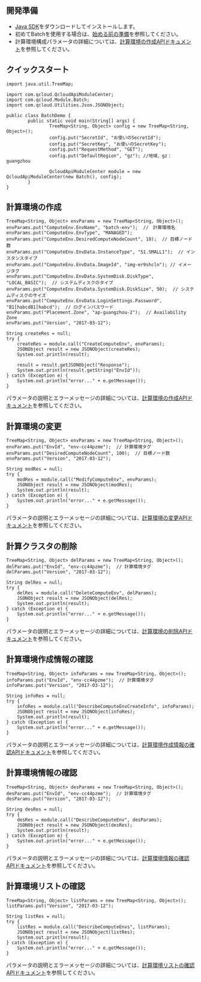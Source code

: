 ## 開発準備
- [Java SDK](https://cloud.tencent.com/document/sdk/Java)をダウンロードしてインストールします。
- 初めてBatchを使用する場合は、[始める前の準備](https://cloud.tencent.com/document/product/599/10807)を参照してください。
- 計算環境構成パラメータの詳細については、[計算環境の作成APIドキュメント](https://cloud.tencent.com/document/product/599/12691)を参照してください。

## クイックスタート

```
import java.util.TreeMap;

import com.qcloud.QcloudApiModuleCenter;
import com.qcloud.Module.Batch;
import com.qcloud.Utilities.Json.JSONObject;

public class BatchDemo {
        public static void main(String[] args) {
                TreeMap<String, Object> config = new TreeMap<String, Object>();
                config.put("SecretId", "お使いのSecretId");
                config.put("SecretKey", "お使いのSecretKey");
                config.put("RequestMethod", "GET");
                config.put("DefaultRegion", "gz"); //地域、gz：guangzhou

                QcloudApiModuleCenter module = new QcloudApiModuleCenter(new Batch(), config);
        }
}
```

## 計算環境の作成

```
TreeMap<String, Object> envParams = new TreeMap<String, Object>();
envParams.put("ComputeEnv.EnvName", "batch-env");  //　計算環境名
envParams.put("ComputeEnv.EnvType", "MANAGED");
envParams.put("ComputeEnv.DesiredComputeNodeCount", 10);  // 目標ノード数
envParams.put("ComputeEnv.EnvData.InstanceType", "S1.SMALL1");  // インスタンスタイプ
envParams.put("ComputeEnv.EnvData.ImageId", "img-er9shcln"); // イメージタグ
envParams.put("ComputeEnv.EnvData.SystemDisk.DiskType", "LOCAL_BASIC");  // システムディスクのタイプ
envParams.put("ComputeEnv.EnvData.SystemDisk.DiskSize", 50);  // システムディスクのサイズ
envParams.put("ComputeEnv.EnvData.LoginSettings.Password", "B1[habcdB1[habcd");  // ログインパスワード
envParams.put("Placement.Zone", "ap-guangzhou-2");  // Availability Zone
envParams.put("Version", "2017-03-12");

String createRes = null;
try {
    createRes = module.call("CreateComputeEnv", envParams);
    JSONObject result = new JSONObject(createRes);
    System.out.println(result);
            
    result = result.getJSONObject("Response");
    System.out.println(result.getString("EnvId"));
} catch (Exception e) {
    System.out.println("error..." + e.getMessage());
}
```
パラメータの説明とエラーメッセージの詳細については、[計算環境の作成APIドキュメント](https://cloud.tencent.com/document/product/599/12691)を参照してください。

## 計算環境の変更

```
TreeMap<String, Object> envParams = new TreeMap<String, Object>();
envParams.put("EnvId", "env-cc44pzme");  // 計算環境タグ
envParams.put("DesiredComputeNodeCount", 100);  // 目標ノード数
envParams.put("Version", "2017-03-12");

String modRes = null;
try {
    modRes = module.call("ModifyComputeEnv", envParams);
    JSONObject result = new JSONObject(modRes);
    System.out.println(result);
} catch (Exception e) {
    System.out.println("error..." + e.getMessage());
}
```
パラメータの説明とエラーメッセージの詳細については、[計算環境の変更APIドキュメント](https://cloud.tencent.com/document/product/599/13637)を参照してください。
 
## 計算クラスタの削除
 
```
TreeMap<String, Object> delParams = new TreeMap<String, Object>();
delParams.put("EnvId", "env-cc44pzme");  // 計算環境タグ
delParams.put("Version", "2017-03-12");

String delRes = null;
try {
    delRes = module.call("DeleteComputeEnv", delParams);
    JSONObject result = new JSONObject(delRes);
    System.out.println(result);
} catch (Exception e) {
    System.out.println("error..." + e.getMessage());
}
```
パラメータの説明とエラーメッセージの詳細については、[計算環境の削除APIドキュメント](https://cloud.tencent.com/document/product/599/12692)を参照してください。
 
## 計算環境作成情報の確認
 
```
TreeMap<String, Object> infoParams = new TreeMap<String, Object>();
infoParams.put("EnvId", "env-cc44pzme");  // 計算環境タグ
infoParams.put("Version", "2017-03-12");

String infoRes = null;
try {
    infoRes = module.call("DescribeComputeEnvCreateInfo", infoParams);
    JSONObject result = new JSONObject(infoRes);
    System.out.println(result);
} catch (Exception e) {
    System.out.println("error..." + e.getMessage());
}
```
パラメータの説明とエラーメッセージの詳細については、[計算環境作成情報の確認APIドキュメント](https://cloud.tencent.com/document/product/599/14604)を参照してください。
 
## 計算環境情報の確認
 
```
TreeMap<String, Object> desParams = new TreeMap<String, Object>();
desParams.put("EnvId", "env-cc44pzme");  // 計算環境タグ
desParams.put("Version", "2017-03-12");

String desRes = null;
try {
    desRes = module.call("DescribeComputeEnv", desParams);
    JSONObject result = new JSONObject(desRes);
    System.out.println(result);
} catch (Exception e) {
    System.out.println("error..." + e.getMessage());
}
```
パラメータの説明とエラーメッセージの詳細については、[計算環境情報の確認APIドキュメント](https://cloud.tencent.com/document/product/599/12694)を参照してください。

## 計算環境リストの確認

```
TreeMap<String, Object> listParams = new TreeMap<String, Object>();
listParams.put("Version", "2017-03-12");

String listRes = null;
try {
    listRes = module.call("DescribeComputeEnvs", listParams);
    JSONObject result = new JSONObject(listRes);
    System.out.println(result);
} catch (Exception e) {
    System.out.println("error..." + e.getMessage());
}
```
パラメータの説明とエラーメッセージの詳細については、[計算環境リストの確認APIドキュメント](https://cloud.tencent.com/document/product/599/12695)を参照してください。

